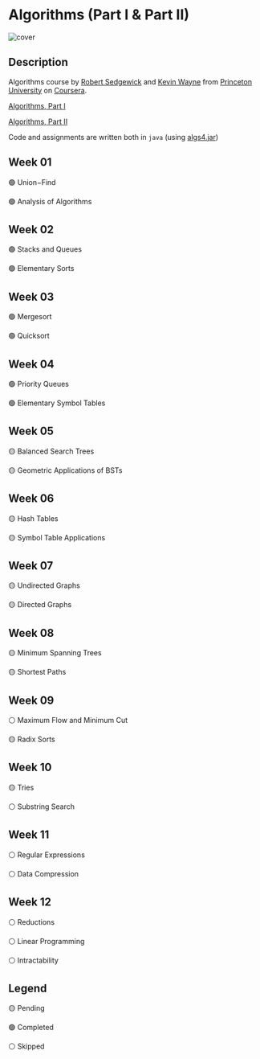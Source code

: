 # Algorithms (Part I & Part II)

![cover](https://algs4.cs.princeton.edu/cover.png)

## Description

Algorithms course by [Robert Sedgewick](https://www.cs.princeton.edu/people/profile/rs) and [Kevin Wayne](https://www.cs.princeton.edu/~wayne/contact/) from [Princeton University](https://www.princeton.edu/) on [Coursera](https://www.coursera.org/).

[Algorithms, Part I](https://www.coursera.org/learn/algorithms-part1)

[Algorithms, Part II](https://www.coursera.org/learn/algorithms-part2)

Code and assignments are written both in `java` (using [algs4.jar](https://algs4.cs.princeton.edu/code/))

## Week 01

🟢 Union−Find

🟢 Analysis of Algorithms

## Week 02

🟢 Stacks and Queues

🟢 Elementary Sorts

## Week 03

🟢 Mergesort

🟢 Quicksort

## Week 04

🟢 Priority Queues

🟢 Elementary Symbol Tables

## Week 05

🟡 Balanced Search Trees

🟡 Geometric Applications of BSTs

## Week 06

🟡 Hash Tables

🟡 Symbol Table Applications

## Week 07

🟡 Undirected Graphs

🟡 Directed Graphs

## Week 08

🟡 Minimum Spanning Trees

🟡 Shortest Paths

## Week 09

⚪️ Maximum Flow and Minimum Cut

🟡 Radix Sorts

## Week 10

🟡 Tries

⚪️ Substring Search

## Week 11

⚪️ Regular Expressions

⚪️ Data Compression

## Week 12

⚪️ Reductions

⚪️ Linear Programming

⚪️ Intractability

## Legend

🟡 Pending

🟢 Completed

⚪️ Skipped